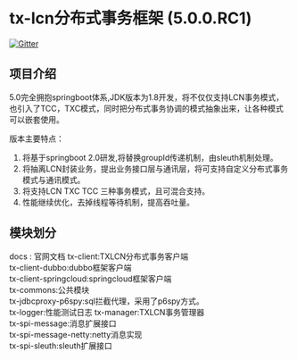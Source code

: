 # tx-lcn分布式事务框架 (5.0.0.RC1)

[![Gitter](https://badges.gitter.im/codingapi/tx-lcn.svg)](https://gitter.im/codingapi/tx-lcn?utm_source=badge&utm_medium=badge&utm_campaign=pr-badge)

## 项目介绍
5.0完全拥抱springboot体系,JDK版本为1.8开发，将不仅仅支持LCN事务模式，也引入了TCC，TXC模式，同时把分布式事务协调的模式抽象出来，让各种模式可以嵌套使用。


版本主要特点：
1.  将基于springboot 2.0研发,将替换groupId传递机制，由sleuth机制处理。
2.  将抽离LCN封装业务，提出业务接口层与通讯层，将可支持自定义分布式事务模式与通讯模式。
3.  将支持LCN TXC TCC 三种事务模式，且可混合支持。
4.  性能继续优化，去掉线程等待机制，提高吞吐量。



## 模块划分

docs : 官网文档
tx-client:TXLCN分布式事务客户端   
tx-client-dubbo:dubbo框架客户端   
tx-client-springcloud:springcloud框架客户端   
tx-commons:公共模块   
tx-jdbcproxy-p6spy:sql拦截代理，采用了p6spy方式。  
tx-logger:性能测试日志 
tx-manager:TXLCN事务管理器   
tx-spi-message:消息扩展接口   
tx-spi-message-netty:netty消息实现  
tx-spi-sleuth:sleuth扩展接口   


